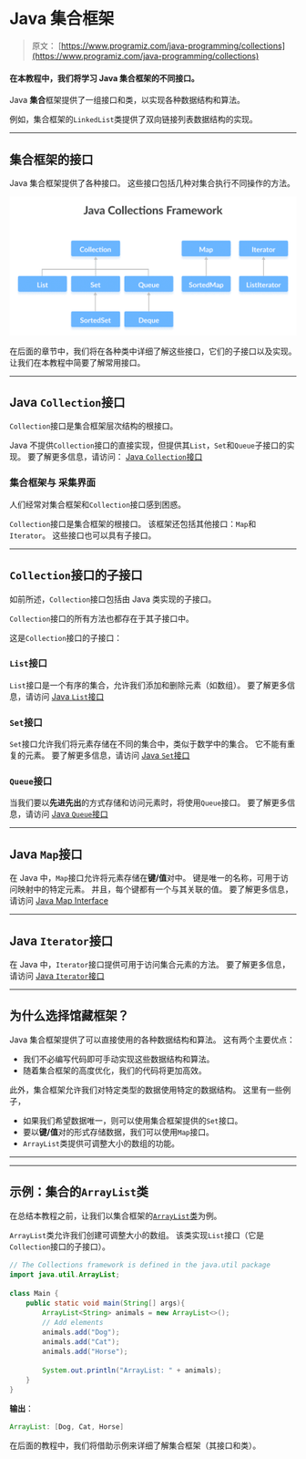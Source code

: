 # Java 集合框架

> 原文： [https://www.programiz.com/java-programming/collections](https://www.programiz.com/java-programming/collections)

#### 在本教程中，我们将学习 Java 集合框架的不同接口。

Java **集合**框架提供了一组接口和类，以实现各种数据结构和算法。

例如，集合框架的`LinkedList`类提供了双向链接列表数据结构的实现。

* * *

## 集合框架的接口

Java 集合框架提供了各种接口。 这些接口包括几种对集合执行不同操作的方法。

![Interfaces in the Java Collections Framework](img/523d1fe4b9abd11729307e17ebc37d48.png)

在后面的章节中，我们将在各种类中详细了解这些接口，它们的子接口以及实现。 让我们在本教程中简要了解常用接口。

* * *

## Java `Collection`接口

`Collection`接口是集合框架层次结构的根接口。

Java 不提供`Collection`接口的直接实现，但提供其`List`，`Set`和`Queue`子接口的实现。 要了解更多信息，请访问： [Java `Collection`接口](/java-programming/collection-interface "Java Collection Interface")

### 集合框架与 采集界面

人们经常对集合框架和`Collection`接口感到困惑。

`Collection`接口是集合框架的根接口。 该框架还包括其他接口：`Map`和`Iterator`。 这些接口也可以具有子接口。

* * *

## `Collection`接口的子接口

如前所述，`Collection`接口包括由 Java 类实现的子接口。

`Collection`接口的所有方法也都存在于其子接口中。

这是`Collection`接口的子接口：

### `List`接口

`List`接口是一个有序的集合，允许我们添加和删除元素（如数组）。 要了解更多信息，请访问 [Java `List`接口](/java-programming/list "Java List Interface")

### `Set`接口

`Set`接口允许我们将元素存储在不同的集合中，类似于数学中的集合。 它不能有重复的元素。 要了解更多信息，请访问 [Java `Set`接口](/java-programming/set "Java Set Interface")

### `Queue`接口

当我们要以**先进先出**的方式存储和访问元素时，将使用`Queue`接口。 要了解更多信息，请访问 [Java `Queue`接口](/java-programming/queue "Java Queue Interface")

* * *

## Java `Map`接口

在 Java 中，`Map`接口允许将元素存储在**键/值**对中。 键是唯一的名称，可用于访问映射中的特定元素。 并且，每个键都有一个与其关联的值。 要了解更多信息，请访问 [Java Map Interface](/java-programming/map "Java Map Interface")

* * *

## Java `Iterator`接口

在 Java 中，`Iterator`接口提供可用于访问集合元素的方法。 要了解更多信息，请访问 [Java `Iterator`接口](/java-programming/iterator "Java Interface Interface")

* * *

## 为什么选择馆藏框架？

Java 集合框架提供了可以直接使用的各种数据结构和算法。 这有两个主要优点：

*   我们不必编写代码即可手动实现这些数据结构和算法。
*   随着集合框架的高度优化，我们的代码将更加高效。

此外，集合框架允许我们对特定类型的数据使用特定的数据结构。 这里有一些例子，

*   如果我们希望数据唯一，则可以使用集合框架提供的`Set`接口。
*   要以**键/值**对的形式存储数据，我们可以使用`Map`接口。
*   `ArrayList`类提供可调整大小的数组的功能。

* * *

* * *

## 示例：集合的`ArrayList`类

在总结本教程之前，让我们以集合框架的[`ArrayList`类](/java-programming/arraylist "Java ArrayList")为例。

`ArrayList`类允许我们创建可调整大小的数组。 该类实现`List`接口（它是`Collection`接口的子接口）。

```java
// The Collections framework is defined in the java.util package
import java.util.ArrayList;

class Main {
    public static void main(String[] args){
        ArrayList<String> animals = new ArrayList<>();
        // Add elements
        animals.add("Dog");
        animals.add("Cat");
        animals.add("Horse");

        System.out.println("ArrayList: " + animals);
    }
}

```

**输出**：

```java
ArrayList: [Dog, Cat, Horse] 
```

在后面的教程中，我们将借助示例来详细了解集合框架（其接口和类）。